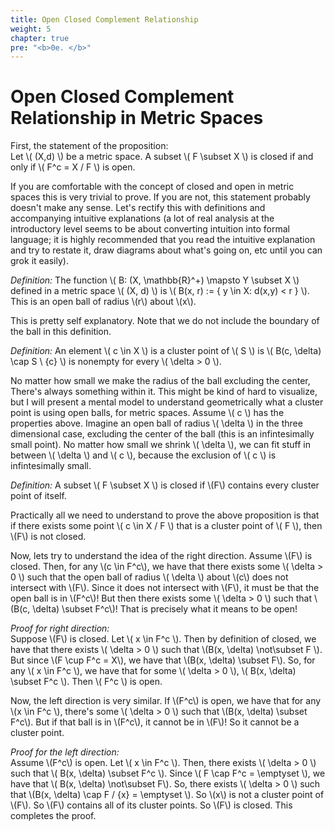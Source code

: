 ```yaml
---
title: Open Closed Complement Relationship
weight: 5
chapter: true
pre: "<b>0e. </b>"
---
```

# Open Closed Complement Relationship in Metric Spaces

First, the statement of the proposition:  
Let \\( (X,d) \\) be a metric space. A subset \\( F \subset X \\) is closed if and only if \\( F^c = X / F \\) is open.

If you are comfortable with the concept of closed and open in metric spaces this is very trivial to prove. If you are not, this statement probably doesn't make any sense. Let's rectify this with definitions and accompanying intuitive explanations (a lot of real analysis at the introductory level seems to be about converting intuition into formal language; it is highly recommended that you read the intuitive explanation and try to restate it, draw diagrams about what's going on, etc until you can grok it easily).

_Definition:_ The function \\( B: (X, \mathbb{R}^+) \mapsto Y \subset X \\) defined in a metric space \\( (X, d) \\) is \\( B(x, r) := \{ y \in X: d(x,y) < r \} \\). This is an open ball of radius \\(r\\) about \\(x\\).

This is pretty self explanatory. Note that we do not include the boundary of the ball in this definition.

_Definition:_ An element \\( c \in X \\) is a cluster point of \\( S \\) is \\( B(c, \delta) \cap S \\ \{c\} \\) is nonempty for every \\( \delta > 0 \\).

No matter how small we make the radius of the ball excluding the center, There's always something within it. This might be kind of hard to visualize, but I will present a mental model to understand geometrically what a cluster point is using open balls, for metric spaces. Assume \\( c \\) has the properties above. Imagine an open ball of radius \\( \delta \\) in the three dimensional case, excluding the center of the ball (this is an infintesimally small point). No matter how small we shrink \\( \delta \\), we can fit stuff in between \\( \delta \\) and \\( c \\), because the exclusion of \\( c \\) is infintesimally small.

_Definition:_ A subset \\( F \subset X \\) is closed if \\(F\\) contains every cluster point of itself.

Practically all we need to understand to prove the above proposition is that if there exists some point \\( c \in X / F \\) that is a cluster point of \\( F \\), then \\(F\\) is not closed.

Now, lets try to understand the idea of the right direction. Assume \\(F\\) is closed. Then, for any \\(c \in F^c\\), we have that there exists some \\( \delta > 0 \\) such that the open ball of radius \\( \delta \\) about \\(c\\) does not intersect with \\(F\\). Since it does not intersect with \\(F\\), it must be that the open ball is in \\(F^c\\)! But then there exists some \\( \delta > 0 \\) such that \\(B(c, \delta) \subset F^c\\)! That is precisely what it means to be open!

*Proof for right direction:*  
Suppose \\(F\\) is closed. Let \\( x \in F^c \\). Then by definition of closed, we have that there exists \\( \delta > 0 \\) such that \\(B(x, \delta) \not\subset F \\). But since \\(F \cup F^c = X\\), we have that \\(B(x, \delta) \subset F\\). So, for any \\( x \in F^c \\), we have that for some \\( \delta > 0 \\), \\( B(x, \delta) \subset F^c \\). Then \\( F^c \\) is open.

Now, the left direction is very similar. If \\(F^c\\) is open, we have that for any \\(x \in F^c \\), there's some \\( \delta > 0 \\) such that \\(B(x, \delta) \subset F^c\\). But if that ball is in \\(F^c\\), it cannot be in \\(F\\)! So it cannot be a cluster point.

*Proof for the left direction:*  
Assume \\(F^c\\) is open. Let \\( x \in F^c \\). Then, there exists \\( \delta > 0 \\) such that \\( B(x, \delta) \subset F^c \\). Since \\( F \cap F^c = \emptyset \\), we have that \\( B(x, \delta) \not\subset F\\). So, there exists \\( \delta > 0 \\) such that \\(B(x, \delta) \cap F / \{x\} = \emptyset \\). So \\(x\\) is not a cluster point of \\(F\\). So \\(F\\) contains all of its cluster points. So \\(F\\) is closed. This completes the proof.
